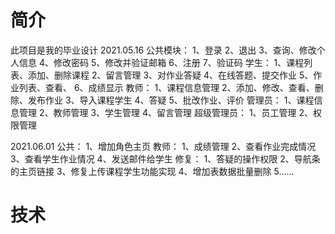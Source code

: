 # 简介
此项目是我的毕业设计
2021.05.16 
公共模块： 
1、登录
2、退出
3、查询、修改个人信息
4、修改密码
5、修改并验证邮箱
6、注册
7、验证码 
学生： 
1、课程列表、添加、删除课程
2、留言管理
3、对作业答疑 
4、在线答题、提交作业
5、作业列表、查看、
6、成绩显示 
教师： 
1、课程信息管理
2、添加、修改、查看、删除、发布作业
3、导入课程学生
4、答疑
5、批改作业、评价
 管理员： 
 1、课程信息管理
 2、教师管理
 3、学生管理
 4、留言管理 
 超级管理员： 
 1、员工管理
 2、权限管理

2021.06.01 
公共：
1、增加角色主页
教师：
1、成绩管理
2、查看作业完成情况
3、查看学生作业情况
4、发送邮件给学生
修复：
1、答疑的操作权限
2、导航条的主页链接
3、修复上传课程学生功能实现
4、增加表数据批量删除
5......


# 技术


